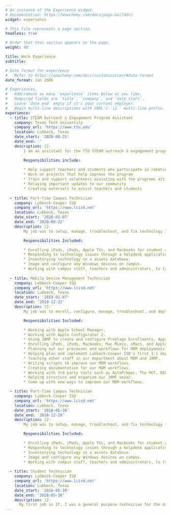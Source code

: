 ```yaml
---
# An instance of the Experience widget.
# Documentation: https://wowchemy.com/docs/page-builder/
widget: experience

# This file represents a page section.
headless: true

# Order that this section appears on the page.
weight: 40

title: Work Experience
subtitle:

# Date format for experience
#   Refer to https://wowchemy.com/docs/customization/#date-format
date_format: Jan 2006

# Experiences.
#   Add/remove as many `experience` items below as you like.
#   Required fields are `title`, `company`, and `date_start`.
#   Leave `date_end` empty if it's your current employer.
#   Begin multi-line descriptions with YAML's `|2-` multi-line prefix.
experience:
  - title: STEAM Outreach & Engagement Program Assistant
    company: Texas Tech University
    company_url: 'https://www.ttu.edu'
    location: Lubbock, Texas
    date_start: '2020-08-25'
    date_end: ''
    description: |2-
        I am an assistant for the TTU STEAM outreach & engagement program, where we provide STEAM based activities and events for the west and panhandle Texas region.

        Responsibilities include:
        
        * Help support teachers and students who participate in robotics competitions, such as FIRST, BEST, & GEAR
        * Work on projects that help improve the program
        * Train and support volunteers assisting with the programs activities
        * Relaying important updates to our community
        * Creating materials to assist teachers and students
        
  - title: Part-Time Campus Technician
    company: Lubbock-Cooper ISD
    company_url: 'https://www.lcisd.net'
    location: Lubbock, Texas
    date_start: '2020-01-07'
    date_end: '2020-08-22'
    description: |2-
        My job was to setup, manage, troubleshoot, and fix technology issues on a campus level.

        Responsibilities Included:

        * Enrolling iPads, iPods, Apple TVs, and Macbooks for student and staff use at the campus.
        * Responding to technology issues through a helpdesk application.
        * Inventorying technology in a assets database.
        * Image and configure any Windows devices on campus.
        * Working with campus staff, teachers and administrators, to troubleshoot technology issues.
  
  - title: Mobile Device Management Technician
    company: Lubbock-Cooper ISD
    company_url: 'https://www.lcisd.net'
    location: Lubbock, Texas
    date_start: '2019-01-07'
    date_end: '2019-12-22'
    description: |2-
        My job was to enroll, configure, manage, troubleshoot, and deploy Apple devices at a district level.

        Responsibilities Included:

        * Working with Apple School Manager.
        * Working with Apple Configurator 2.
        * Using JAMF to create and configure PreStage Enrollments, Apps, Groups, and Users for our deployments.
        * Enrolling iPads, iPods, Macbooks, Mac Minis, iMacs, and Apple TVs at a district level.
        * Planning out our processes and workflows for MDM deployments.
        * Helping plan and implement Lubbock-Cooper ISD's first 1:1 deployment.
        * Teaching other staff in our department about MDM and JAMF.
        * Writing scripts to improve our MDM workflows.
        * Creating documentation for our MDM workflows.
        * Working with 3rd party tools such as AutoPckger, The MUT, DEPNotify, and NoMAD.
        * Helping structure and organize our JAMF sever.
        * Come up with new ways to improve our MDM workflows.

  - title: Part-Time Campus Technician
    company: Lubbock-Cooper ISD
    company_url: 'https://www.lcisd.net'
    location: Lubbock, Texas
    date_start: '2018-05-30'
    date_end: '2018-12-28'
    description: |2-
        My job was to setup, manage, troubleshoot, and fix technology issues on a campus level.

        Responsibilities Included:

        * Enrolling iPads, iPods, Apple TVs, and Macbooks for student and staff use at the campus.
        * Responding to technology issues through a helpdesk application.
        * Inventorying technology in a assets database.
        * Image and configure any Windows devices on campus.
        * Working with campus staff, teachers and administrators, to troubleshoot technology issues.
  
  - title: Student Technician
    company: Lubbock-Cooper ISD
    company_url: 'https://www.lcisd.net'
    location: Lubbock, Texas
    date_start: '2016-05-30'
    date_end: '2018-05-30'
    description: |2-
      My first job in IT, I was a general purpose technician for the district.
---
```

